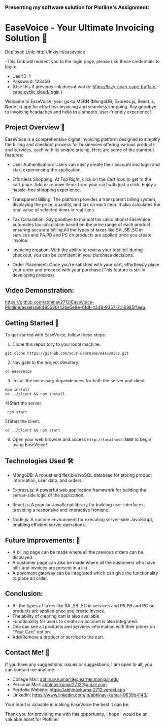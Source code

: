 ### Presenting my software solution for Plotline's Assignment:

# EaseVoice - Your Ultimate Invoicing Solution 🚀
Deployed Link: http://lnkiy.in/easevoice

-This Link will redirect you to the login page, please use these credentials to login:
   - UserID: 1
   - Password: 123456
- (Use this if previous link doesnt works: https://lazy-cyan-cape-buffalo-cape.cyclic.cloud/login )


Welcome to EaseVoice, your go-to MERN (MongoDB, Express.js, React.js, Node.js) app for effortless invoicing and seamless shopping. Say goodbye to invoicing headaches and hello to a smooth, user-friendly experience!

## Project Overview 📝
EaseVoice is a comprehensive digital invoicing platform designed to simplify the billing and checkout process for businesses offering various products and services, each with its unique pricing. Here are some of the standout features:

- User Authentication: Users can easily create their account and login and start experiencing the application.

- Effortless Shopping: At Top Right, click on the Cart Icon to get to the cart page. Add or remove items from your cart with just a click. Enjoy a hassle-free shopping experience.

- Transparent Billing: The platform provides a transparent billing system, displaying the price, quantity, and tax on each item. It also calculates the total value of selected items in real-time.

- Tax Calculation: Say goodbye to manual tax calculations! EaseVoice automates tax calculation based on the price range of each product, ensuring accurate billing.All the types of taxes like SA ,SB ,SC in services and PA,PB and PC on products are applied once you create invoice.

- Invoicing creation: With the ability to review your total bill during checkout, you can be confident in your purchase decisions.
  
- Order Placement: Once you're satisfied with your cart, effortlessly place your order and proceed with your purchase.(This feature is still in developing process)


## Video Demonstration:


https://github.com/abhinav2712/EaseVoice-Plotline/assets/68495520/42be5e8e-0fdf-4348-9357-7c16985f1eeb


## Getting Started 🚗
To get started with EaseVoice, follow these steps:

1) Clone this repository to your local machine.

```
git clone https://github.com/your-username/easevoice.git
```
2) Navigate to the project directory.

```
cd easevoice
```
3) Install the necessary dependencies for both the server and client.
```
npm install
cd ../client && npm install
```
4)Start the server.
```
 npm start
```
5)Start the client.
```
cd ../client && npm start
```
6) Open your web browser and access `http://localhost:8080` to begin using EaseVoice!

## Technologies Used 🛠️
- MongoDB: A robust and flexible NoSQL database for storing product information, user data, and orders.

- Express.js: A powerful web application framework for building the server-side logic of the application.

- React.js: A popular JavaScript library for building user interfaces, providing a responsive and interactive frontend.

- Node.js: A runtime environment for executing server-side JavaScript, enabling efficient server operations.

## Future Improvements: 🤝
- A billing page can be made where all the previous orders can be displayed.
- A customer page can also be made where all the customers who have bills and invoices are present in a list.
- A payement gateway can be integrated which can give the functionality to place an order.

## Conclusion:
- All the types of taxes like SA ,SB ,SC in services and PA,PB and PC on products are applied once you create invoice.
- The ability of clearing cart is also available.
- Functionality for users to create an account is also integrated.
- One can see all products and services information with their prices on "Your Cart" option.
- Add/Remove a product or service to the cart.

## Contact Me! 📢
If you have any suggestions, issues or suggestions, I am open to all, you can contact me anytime:

- College Mail: abhinav.kumar19@learner.manipal.edu
- Personal Mail: abhinav.kumar2712@gmail.com
- Portfolio Webiste: https://abhinavkumar2712.vercel.app
- LinkedIn: https://www.linkedin.com/in/abhinav-kumar-9639b4143/

Your input is valuable in making EaseVoice the best it can be.

Thank you for providing me with this opportunity, I hope I would be an valuable asset for Plotline!


